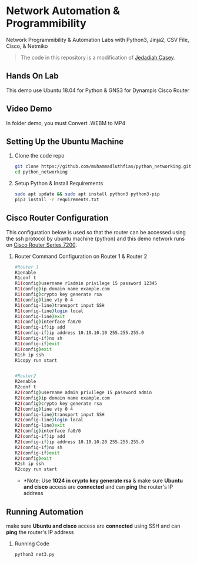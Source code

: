# Network Automation & Programmibility 
Network Programmibility &amp; Automation Labs with Python3, Jinja2, CSV File, Cisco, &amp; Netmiko

> The code in this repository is a modification of [Jedadiah Casey](https://neckercube.com/posts/2018-04-19-automating-labs-with-python-jinja2-and-netmiko/).

## Hands On Lab
This demo use Ubuntu 18.04 for Python & GNS3 for Dynampis Cisco Router 

## Video Demo
In folder demo, you must Convert .WEBM to MP4

## Setting Up the Ubuntu Machine
1. Clone the code repo

    ```bash
    git clone https://github.com/muhammadluthfias/python_networking.git
    cd python_networking
    ```

2. Setup Python & Install Requirements  

    ```bash
    sudo apt update && sudo apt install python3 python3-pip
    pip3 install -r requirements.txt
    ```


## Cisco Router Configuration
This configuration below is used so that the router can be accessed using the ssh protocol by ubuntu machine (python) and this demo network runs on [Cisco Router Series 7200]().  

1. Router Command Configuration on Router 1  & Router 2

    ```bash
    #Router 1
    R1enable
    R1conf t
    R1(config)username r1admin privilege 15 password 12345
    R1(config)ip domain name example.com
    R1(config)crypto key generate rsa
    R1(config)line vty 0 4
    R1(config-line)transport input SSH
    R1(config-line)login local
    R1(config-line)exit
    R1(config)interface fa0/0
    R1(config-if)ip add
    R1(config-if)ip address 10.10.10.10 255.255.255.0
    R1(config-if)no sh
    R1(config-if)exit
    R1(config)exit
    R1sh ip ssh
    R1copy run start


    #Router2
    R2enable
    R2conf t
    R2(config)username admin privilege 15 password admin
    R2(config)ip domain name example.com
    R2(config)crypto key generate rsa
    R2(config)line vty 0 4
    R2(config-line)transport input SSH
    R2(config-line)login local
    R2(config-line)exit
    R2(config)interface fa0/0
    R2(config-if)ip add
    R2(config-if)ip address 10.10.10.20 255.255.255.0
    R2(config-if)no sh
    R2(config-if)exit
    R2(config)exit
    R2sh ip ssh
    R2copy run start
    ```
     * *Note: Use **1024 in crypto key generate rsa** & make sure **Ubuntu and cisco** access are **connected** and can **ping** the router's IP address


## Running Automation
make sure **Ubuntu and cisco** access are **connected** using SSH and can **ping** the router's IP address

1. Running Code

    ```bash
    python3 net3.py
    ```

